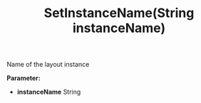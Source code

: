 ﻿---
uid: crmscript_ref_NSAudienceLayoutEntity_SetInstanceName
title: SetInstanceName(String instanceName)
intellisense: NSAudienceLayoutEntity.SetInstanceName
keywords: NSAudienceLayoutEntity, GetInstanceName
so.topic: reference
---

Name of the layout instance

**Parameter:** 
 - **instanceName** String

